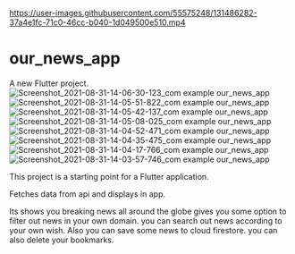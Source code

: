 

https://user-images.githubusercontent.com/55575248/131486282-37a4e1fc-71c0-46cc-b040-1d049500e510.mp4

# our_news_app

A new Flutter project.![Screenshot_2021-08-31-14-06-30-123_com example our_news_app](https://user-images.githubusercontent.com/55575248/131479173-e68fb1c4-0876-403b-8d6a-be31d0abec8c.jpg)
![Screenshot_2021-08-31-14-05-51-822_com example our_news_app](https://user-images.githubusercontent.com/55575248/131479194-bc845fe7-d34e-40c3-9c2f-1ff633ae79b0.jpg)
![Screenshot_2021-08-31-14-05-42-137_com example our_news_app](https://user-images.githubusercontent.com/55575248/131479231-5b3fad5b-26af-406b-933b-13b69388e6b8.jpg)
![Screenshot_2021-08-31-14-05-08-025_com example our_news_app](https://user-images.githubusercontent.com/55575248/131479253-9ea788b5-ed0f-4df9-b2d5-8019411a38b2.jpg)
![Screenshot_2021-08-31-14-04-52-471_com example our_news_app](https://user-images.githubusercontent.com/55575248/131479266-d62c8232-defe-4363-8e40-a20175190a7d.jpg)
![Screenshot_2021-08-31-14-04-35-475_com example our_news_app](https://user-images.githubusercontent.com/55575248/131479284-076c4525-d2a6-42c8-a324-63c9dcd4e477.jpg)
![Screenshot_2021-08-31-14-04-17-766_com example our_news_app](https://user-images.githubusercontent.com/55575248/131479298-2519d96a-d4e5-4292-af8f-7399e3f78121.jpg)
![Screenshot_2021-08-31-14-03-57-746_com example our_news_app](https://user-images.githubusercontent.com/55575248/131479311-4c5838fc-e5c1-4f3d-a1c8-9a50293f4b3b.jpg)


This project is a starting point for a Flutter application.

Fetches data from api and displays in app.

Its shows you breaking news all around the globe gives you some option to filter out news in your own domain.
you can search out news according to your own wish.
Also you can save some news to cloud firestore.
you can also delete your bookmarks.

